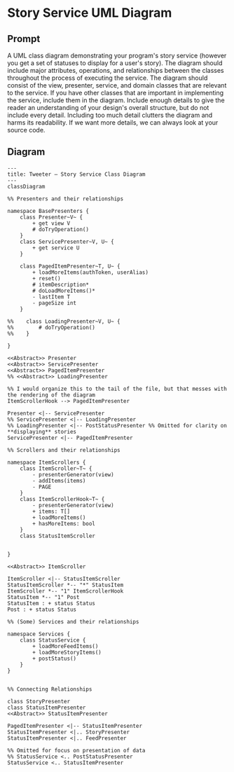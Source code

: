 # Story Service UML Diagram

## Prompt
A UML class diagram demonstrating your program's story service (however you get a set of statuses to display for a user's story).
The diagram should include major attributes, operations, and relationships between the classes throughout the process of executing the service.
The diagram should consist of the view, presenter, service, and domain classes that are relevant to the service.
If you have other classes that are important in implementing the service, include them in the diagram.
Include enough details to give the reader an understanding of your design's overall structure, but do not include every detail.
Including too much detail clutters the diagram and harms its readability.
If we want more details, we can always look at your source code.

## Diagram

```mermaid
---
title: Tweeter — Story Service Class Diagram
---
classDiagram

%% Presenters and their relationships

namespace BasePresenters {
    class Presenter~V~ {
        + get view V
        # doTryOperation()
    }
    class ServicePresenter~V, U~ {
        + get service U
    }

    class PagedItemPresenter~T, U~ {
        + loadMoreItems(authToken, userAlias)
        + reset()
        # itemDescription*
        # doLoadMoreItems()*
        - lastItem T
        - pageSize int
    }

%%    class LoadingPresenter~V, U~ {
%%        # doTryOperation()
%%    }

}

<<Abstract>> Presenter
<<Abstract>> ServicePresenter
<<Abstract>> PagedItemPresenter
%% <<Abstract>> LoadingPresenter

%% I would organize this to the tail of the file, but that messes with the rendering of the diagram
ItemScrollerHook --> PagedItemPresenter  

Presenter <|-- ServicePresenter
%% ServicePresenter <|-- LoadingPresenter
%% LoadingPresenter <|-- PostStatusPresenter %% Omitted for clarity on **displaying** stories
ServicePresenter <|-- PagedItemPresenter

%% Scrollers and their relationships

namespace ItemScrollers {
    class ItemScroller~T~ {
        - presenterGenerator(view)
        - addItems(items)
        - PAGE
    }
    class ItemScrollerHook~T~ {
        - presenterGenerator(view)
        + items: T[]
        + loadMoreItems()
        + hasMoreItems: bool
    }
    class StatusItemScroller


}

<<Abstract>> ItemScroller

ItemScroller <|-- StatusItemScroller
StatusItemScroller *-- "*" StatusItem
ItemScroller *-- "1" ItemScrollerHook
StatusItem *-- "1" Post
StatusItem : + status Status
Post : + status Status

%% (Some) Services and their relationships

namespace Services {
    class StatusService {
        + loadMoreFeedItems()
        + loadMoreStoryItems()
        + postStatus()
    }
}


%% Connecting Relationships

class StoryPresenter
class StatusItemPresenter
<<Abstract>> StatusItemPresenter

PagedItemPresenter <|-- StatusItemPresenter
StatusItemPresenter <|.. StoryPresenter
StatusItemPresenter <|.. FeedPresenter

%% Omitted for focus on presentation of data
%% StatusService <.. PostStatusPresenter
StatusService <.. StatusItemPresenter


```

